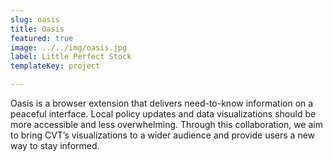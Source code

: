 ```yaml
---
slug: oasis
title: Oasis 
featured: true
image: ../../img/oasis.jpg
label: Little Perfect Stock
templateKey: project

---
```

Oasis is a browser extension that delivers need-to-know information on a peaceful interface.  Local policy updates and data visualizations should be more accessible and less overwhelming. Through this collaboration, we aim to bring CVT’s visualizations to a wider audience and provide users a new way to stay informed. 

